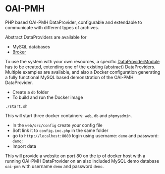 # OAI-PMH

PHP based OAI-PMH DataProvider, configurable and extendable to communicate with different types of archives.

Abstract DataProviders are available for

* MySQL databases
* [Broker](https://meertensinstituut.github.io/broker/)

To use the system with your own resources, a specific [DataProviderModule](https://github.com/meertensinstituut/oai-pmh/tree/master/src/lib/dataProviderModule) has to be created, extending one of the existing (abstract) DataProviders. Multiple examples are available, and also a Docker configuration generating a fully functional MySQL based demonstration of the OAI-PMH DataProvider.

- Create a `db` folder 
- To build and run the Docker image

```console
./start.sh
```
This will start three docker containers: `web`, `db` and `phpmyadmin`. 

- In the `web/src/config` create your config file
- Soft link it to `config.inc.php` in the same folder
- go to `http://localhost:8080` login using username: `demo` and password: `demo`; 
- Import data

This will provide a website on port 80 on the ip of docker host with a running OAI-PMH DataProvider on an also included MySQL demo database `oai-pmh` with username `demo` and password `demo`.

